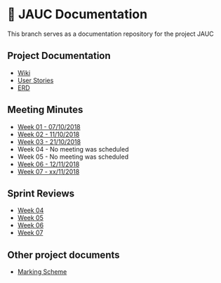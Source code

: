 # 📘 JAUC Documentation

This branch serves as a documentation repository for the project JAUC

## Project Documentation

- [Wiki](/wiki)
- [User Stories](docs/user-stories.md)
- [ERD](docs/ERD.md)

## Meeting Minutes

- [Week 01 - 07/10/2018](docs/minutes/week-01.md)
- [Week 02 - 11/10/2018](docs/minutes/week-02.md)
- [Week 03 - 21/10/2018](docs/minutes/week-03.md)
- Week 04 - No meeting was scheduled
- Week 05 - No meeting was scheduled
- [Week 06 - 12/11/2018](docs/minutes/week-06.md)
- [Week 07 - xx/11/2018](docs/minutes/week-07.md)

## Sprint Reviews

- [Week 04](docs/sprints/week-04.md)
- [Week 05](docs/sprints/week-05.md)
- [Week 06](docs/sprints/week-06.md)
- [Week 07](docs/sprints/week-07.md)

## Other project documents

- [Marking Scheme](docs/marks.md)
